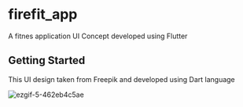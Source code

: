 # firefit_app

A fitnes application UI Concept developed using Flutter

## Getting Started

This UI design taken from Freepik and developed using Dart language

![ezgif-5-462eb4c5ae](https://user-images.githubusercontent.com/44563274/172271846-811156ed-f173-4dbc-9b7f-b1b337695be8.jpg)

